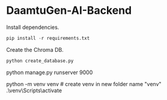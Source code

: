 # DaamtuGen-AI-Backend

Install dependencies.

```python
pip install -r requirements.txt
```

Create the Chroma DB.

```python
python create_database.py
```

python manage.py runserver 9000

python -m venv venv         # create venv in new folder name "venv"
.\venv\Scripts\activate

